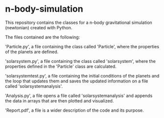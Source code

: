 # n-body-simulation
This repository contains the classes for a n-body gravitational simulation (newtonian) created with Python.

The files contained are the following:

'Particle.py', a file containing the class called 'Particle', where the properties of the planets are defined.

'solarsystem.py', a file containing the class called 'solarsystem', where the properties defined in the 
'Particle' class are calculated.

'solarsystemtest.py', a file containing the initial conditions of the planets and the loop that updates them
and saves the updated information on a file called 'solarsystemanalysis'.

'Analysis.py', a file opens a file called 'solarsystemanalysis' and appends the data in arrays that are 
then plotted and visualized.

'Report.pdf', a file is a wider description of the code and its purpose.

